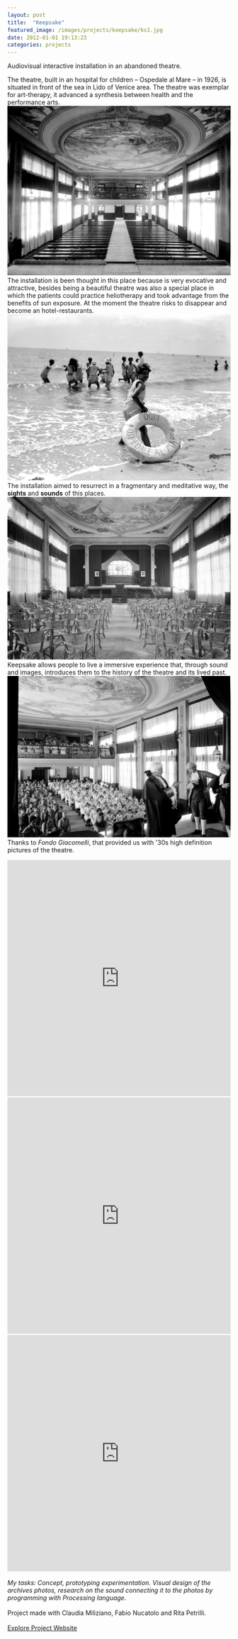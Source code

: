 ```yaml
---
layout: post
title:  "Keepsake"
featured_image: /images/projects/keepsake/ks1.jpg
date: 2012-01-01 19:13:23
categories: projects
---
```



Audiovisual interactive installation in an abandoned theatre.

The theatre, built in an hospital for children – Ospedale al Mare – in 1926, is situated in front of the sea in Lido of Venice area. The theatre was exemplar for art-therapy, it advanced a synthesis between health and the performance arts.
![Alt text](/images/projects/keepsake/ks2.jpg)
The installation is been thought in this place because is very evocative and attractive, besides being a beautiful theatre was also a special place in which the patients could practice heliotherapy and took advantage from the benefits of sun exposure. At the moment the theatre risks to disappear and become an hotel-restaurants.
![Alt text](/images/projects/keepsake/ks4.jpg)
The installation aimed to resurrect in a fragmentary and meditative way, the <b>sights</b> and <b>sounds</b> of this places.
![Alt text](/images/projects/keepsake/ks3.jpg)
Keepsake allows people to live a immersive experience that, through sound and images, introduces them to the history of the theatre and its lived past.
![Alt text](/images/projects/keepsake/ks5.jpg)
Thanks to <i>Fondo Giacomelli</i>, that provided us with '30s high definition pictures of the theatre.

<iframe src="https://player.vimeo.com/video/44879867?color=e74c3c&title=0&byline=0&portrait=0" width="100%" height="533" frameborder="0" webkitallowfullscreen mozallowfullscreen allowfullscreen></iframe>

<iframe src="https://player.vimeo.com/video/44877426?color=e74c3c&title=0&byline=0&portrait=0" width="100%" height="533" frameborder="0" webkitallowfullscreen mozallowfullscreen allowfullscreen></iframe>

<iframe src="https://player.vimeo.com/video/64350687?color=e74c3c&title=0&byline=0&portrait=0" width="100%" height="533" frameborder="0" webkitallowfullscreen mozallowfullscreen allowfullscreen></iframe>

*My tasks: Concept, prototyping experimentation. Visual design of the archives photos, research on the sound connecting it to the photos by programming with Processing language*.
<br>
<br>
Project made with Claudia Miliziano, Fabio Nucatolo and Rita Petrilli.
<br>
<br>
<a href="http://www.interaction-venice.net/iuav11-12lab2/projects/keepsake/" target="_blank" class="button">Explore Project Website</a>
